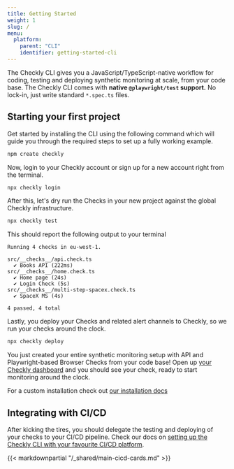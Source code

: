 ```yaml
---
title: Getting Started
weight: 1
slug: /
menu:
  platform:
    parent: "CLI"
    identifier: getting-started-cli
---
```


The Checkly CLI gives you a JavaScript/TypeScript-native workflow for coding, testing and deploying synthetic
monitoring at scale, from your code base. The Checkly CLI comes with **native `@playwright/test` support.** No lock-in, 
just write standard `*.spec.ts` files.

## Starting your first project

Get started by installing the CLI using the following command which will guide you through the required steps to
set up a fully working example.

```bash
npm create checkly
```

Now, login to your Checkly account or sign up for a new account right from the terminal.

```bash
npx checkly login
```

After this, let's dry run the Checks in your new project against the global Checkly infrastructure.

```bash
npx checkly test
```

This should report the following output to your terminal 

```
Running 4 checks in eu-west-1.

src/__checks__/api.check.ts
  ✔ Books API (222ms)
src/__checks__/home.check.ts
  ✔ Home page (24s)
  ✔ Login Check (5s)
src/__checks__/multi-step-spacex.check.ts
  ✔ SpaceX MS (4s)

4 passed, 4 total
```

Lastly, you deploy your Checks and related alert channels to Checkly, so we run your checks around the clock.

```bash
npx checkly deploy
```

You just created your entire synthetic monitoring setup with API and Playwright-based Browser Checks from your code base! 
Open up [your Checkly dashboard](https://app.checklyhq.com) and you should see your check, ready to start monitoring around the clock.

For a custom installation check out [our installation docs](/docs/cli/installation/)

## Integrating with CI/CD

After kicking the tires, you should delegate the testing and deploying of your checks to your CI/CD pipeline. Check our
docs on [setting up the Checkly CLI with your favourite CI/CD platform](/docs/cicd/).

{{< markdownpartial "/_shared/main-cicd-cards.md" >}}

